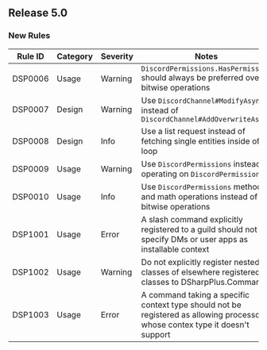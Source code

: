 ## Release 5.0

### New Rules

 Rule ID | Category | Severity | Notes                                                                                                                         
---------|----------|----------|-------------------------------------------------------------------------------------------------------------------------------
 DSP0006 | Usage    | Warning  | `DiscordPermissions.HasPermission` should always be preferred over bitwise operations                                         
 DSP0007 | Design   | Warning  | Use `DiscordChannel#ModifyAsync` instead of `DiscordChannel#AddOverwriteAsnyc`                                                
 DSP0008 | Design   | Info     | Use a list request instead of fetching single entities inside of a loop                                                       
 DSP0009 | Usage    | Warning  | Use `DiscordPermissions` instead of operating on `DiscordPermission`
 DSP0010 | Usage    | Info     | Use `DiscordPermissions` methods and math operations instead of bitwise operations
 DSP1001 | Usage    | Error    | A slash command explicitly registered to a guild should not specify DMs or user apps as installable context                   
 DSP1002 | Usage    | Warning  | Do not explicitly register nested classes of elsewhere registered classes to DSharpPlus.Commands                              
 DSP1003 | Usage    | Error    | A command taking a specific context type should not be registered as allowing processors whose contex type it doesn't support